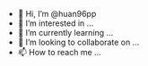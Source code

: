 - 👋 Hi, I’m @huan96pp
- 👀 I’m interested in ...
- 🌱 I’m currently learning ...
- 💞️ I’m looking to collaborate on ...
- 📫 How to reach me ...

<!---
huan96pp/huan96pp is a ✨ special ✨ repository because its `README.md` (this file) appears on your GitHub profile.
You can click the Preview link to take a look at your changes.
--->
